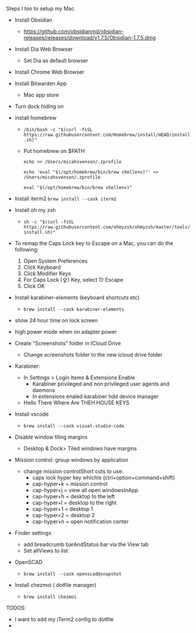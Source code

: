 Steps I too to setup my Mac

- Install Obsidian
  - <https://github.com/obsidianmd/obsidian-releases/releases/download/v1.7.5/Obsidian-1.7.5.dmg>
- Install Dia Web Browser
  - Set Dia as default browser
- Install Chrome Web Browser
- Install Bitwarden App
  - Mac app store
- Turn dock hiding on
- install homebrew

  - `/bin/bash -c "$(curl -fsSL https://raw.githubusercontent.com/Homebrew/install/HEAD/install.sh)"`
  - Put homebrew on $PATH

    ```
    echo >> /Users/micahsvenson/.zprofile

    echo 'eval "$(/opt/homebrew/bin/brew shellenv)"' >> /Users/micahsvenson/.zprofile

    eval "$(/opt/homebrew/bin/brew shellenv)"
    ```

- Install iterm2 `brew install --cask iterm2`
- Install oh my zsh
  - `sh -c "$(curl -fsSL https://raw.githubusercontent.com/ohmyzsh/ohmyzsh/master/tools/install.sh)"`
- To remap the Caps Lock key to Escape on a Mac, you can do the following:
  1. Open System Preferences
  2. Click Keyboard
  3. Click Modifier Keys
  4. For Caps Lock (⇪) Key, select ⎋ Escape
  5. Click OK
- Install karabiner-elements (keyboard shortcuts etc)
  - `brew install --cask karabiner-elements`
- show 24 hour time on lock screen
- high power mode when on adapter power
- Create "Screenshots" folder in ICloud Drive
  - Change screenshots folder to the new icloud drive folder
- Karabiner:
  - In Settings > Login Items & Extensions Enable
    - Karabiner privileged and non privileged user agents and daemons
    - In extensions enaled karabiner hdd device manager
  - Hello There Where Are THEH HOUSE KEYS
- Install vscode
  - `brew install --cask visual-studio-code`
- Disable window tiling margins
  - Desktop & Dock> Tiled windows have margins
- Mission control: group windows by application
  - change mission controlShort cuts to use:
    - caps lock hyper key whichIs (ctrl+option+command+shift)
    - cap-hyper+k = mission control
    - cap-hyper+j = view all open windowsInApp
    - cap-hyper+h = desktop to the left
    - cap-hyper+l = desktop to the right
    - cap-hyper+1 = desktop 1
    - cap-hyper+2 = desktop 2
    - cap-hyper+n = open notification center
- Finder settings
  - add breadcrumb barAndStatus bar via the View tab
  - Set allViews to list
- OpenSCAD
  - `brew install --cask openscad@snapshot`
- Install chezmoi ( dotfile manager)
  - `brew install chezmoi`

TODOS:

- I want to add my iTerm2 config to dotfile
-
